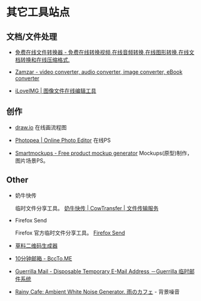 # 其它工具站点

## 文档/文件处理

* [免费在线文件转换器 - 免费在线转换视频,在线音频转换,在线图形转换,在线文档转换和在线压缩格式.](https://cn.office-converter.com/ )

* [Zamzar - video converter, audio converter, image converter, eBook converter](https://www.zamzar.com/ )

* [iLoveIMG | 图像文件在线编辑工具](https://www.iloveimg.com/zh-cn )

## 创作

* [draw.io](https://www.draw.io/ )
    在线画流程图

* [Photopea | Online Photo Editor](https://www.photopea.com/ )
    在线PS

* [Smartmockups - Free product mockup generator](https://smartmockups.com/ )
    Mockups(原型)制作，图片场景PS。

## Other

* 奶牛快传

    临时文件分享工具。
    [奶牛快传 | CowTransfer | 文件传输服务](https://cowtransfer.com/ )

* Firefox Send

    Firefox 官方临时文件分享工具。
    [Firefox Send](https://send.firefox.com/ )

* [草料二维码生成器](https://cli.im/ )

* [10分钟邮箱 - BccTo.ME](http://mail.bccto.me/ )

* [Guerrilla Mail - Disposable Temporary E-Mail Address －Guerrilla 临时邮件系统](https://www.guerrillamail.com/zh/ )

* [Rainy Cafe: Ambient White Noise Generator. 雨のカフェ](http://rainycafe.com/ ) - 背景噪音
